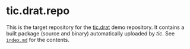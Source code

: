 # tic.drat.repo

This is the target repository for the [tic.drat](https://github.com/ropenscilabs/tic.drat) demo repository.
It contains a built package (source and binary) automatically uploaded by _tic_.
See [`index.md`](index.md) for the contents.
